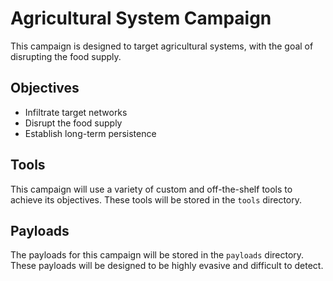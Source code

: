 # Agricultural System Campaign

This campaign is designed to target agricultural systems, with the goal of disrupting the food supply.

## Objectives

- Infiltrate target networks
- Disrupt the food supply
- Establish long-term persistence

## Tools

This campaign will use a variety of custom and off-the-shelf tools to achieve its objectives. These tools will be stored in the `tools` directory.

## Payloads

The payloads for this campaign will be stored in the `payloads` directory. These payloads will be designed to be highly evasive and difficult to detect.
